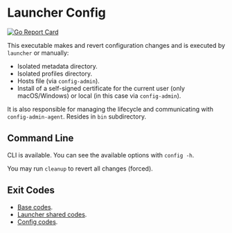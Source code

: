 # Launcher Config

[![Go Report Card](https://goreportcard.com/badge/github.com/luskaner/aoe2DELanServer/launcher-config)](https://goreportcard.com/report/github.com/luskaner/aoe2DELanServer/launcher-config)

This executable makes and revert configuration changes and is executed by `launcher` or manually:

- Isolated metadata directory.
- Isolated profiles directory.
- Hosts file (via `config-admin`).
- Install of a self-signed certificate for the current user (only macOS/Windows) or local (in this case via
  `config-admin`).

It is also responsible for managing the lifecycle and communicating with `config-admin-agent`.
Resides in `bin` subdirectory.

## Command Line

CLI is available. You can see the available options with
`config -h`.

You may run `cleanup` to revert all changes (forced).

## Exit Codes

* [Base codes](../common/errors.go).
* [Launcher shared codes](../launcher-common/errors.go).
* [Config codes](internal/errors.go).
